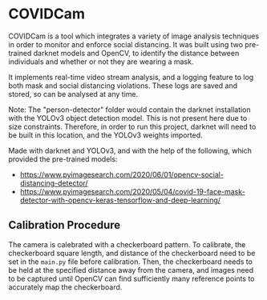 # COVIDCam
COVIDCam is a tool which integrates a variety of image analysis techniques in order to monitor and enforce social distancing. It was built using two pre-trained darknet models and OpenCV, to identify the distance between individuals and whether or not they are wearing a mask.

It implements real-time video stream analysis, and a logging feature to log both mask and social distancing violations. These logs are saved and stored, so can be analysed at any time.

Note: The "person-detector" folder would contain the darknet installation with the YOLOv3 object detection model. This is not present here due to size constraints. Therefore, in order to run this project, darknet will need to be built in this location, and the YOLOv3 weights imported.

Made with darknet and YOLOv3, and with the help of the following, which provided the pre-trained models: 
- https://www.pyimagesearch.com/2020/06/01/opencv-social-distancing-detector/
- https://www.pyimagesearch.com/2020/05/04/covid-19-face-mask-detector-with-opencv-keras-tensorflow-and-deep-learning/

## Calibration Procedure
The camera is calebrated with a checkerboard pattern. To calibrate, the checkerboard square length, and distance of the checkerboard need to be set in the `main.py` file before calibration. Then, the checkerboard needs to be held at the specified distance away from the camera, and images need to be captured until OpenCV can find sufficiently many reference points to accurately map the checkerboard.
